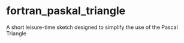 # fortran_paskal_triangle
A short leisure-time sketch designed to simplify the use of the Pascal Triangle
